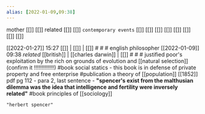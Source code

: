 ```yaml
---
alias: [2022-01-09,09:38]
---
```

 mother [[]] [[]]
 related [[]] [[]]
 `contemporary events` [[]] [[]] [[]] [[]] [[]] [[]] [[]] [[]]

[[2022-01-27]] 15:27 [[]] | [[]] | [[]] # # #
english philosopher
[[2022-01-09]] 09:38 _related_ [[british]] | [[charles darwin]] | [[]] # # #
justified poor's exploitation by the rich on grounds of evolution and [[natural selection]] (confirm it !!!!!!!!!!!!!)
#book social statics - this book is in defense of private property and free enterprise
#publication a theory of [[population]] [[1852]]
pdf pg 112 - para 2, last sentence - **"spencer's exist from the malthusian dilemma was the idea that intelligence and fertility were inversely related"**
#book principles of [[sociology]]
```query
"herbert spencer"
```
